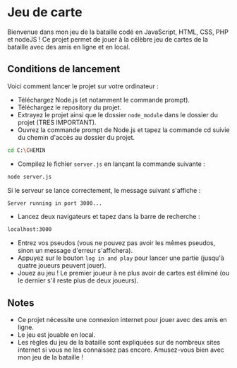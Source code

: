 # Jeu de carte
Bienvenue dans mon jeu de la bataille codé en JavaScript, HTML, CSS, PHP et nodeJS ! Ce projet permet de jouer à la célèbre jeu de cartes de la bataille avec des amis en ligne et en local.

## Conditions de lancement
Voici comment lancer le projet sur votre ordinateur :

- Téléchargez Node.js (et notamment le commande prompt).
- Téléchargez le repository du projet.
- Extrayez le projet ainsi que le dossier `node_module` dans le dossier du projet (TRES IMPORTANT).
- Ouvrez la commande prompt de Node.js et tapez la commande cd suivie du chemin d'accès au dossier du projet.
```bash
cd C:\CHEMIN
```
- Compilez le fichier `server.js` en lançant la commande suivante :
```bash
node server.js
```
Si le serveur se lance correctement, le message suivant s'affiche :
```bash
Server running in port 3000...
```
- Lancez deux navigateurs et tapez dans la barre de recherche :
```html
localhost:3000
```
- Entrez vos pseudos (vous ne pouvez pas avoir les mêmes pseudos, sinon un message d'erreur s'affichera).
- Appuyez sur le bouton ``log in and play`` pour lancer une partie (jusqu'à quatre joueurs peuvent jouer).
- Jouez au jeu ! Le premier joueur à ne plus avoir de cartes est éliminé (ou le dernier s'il reste plus de deux joueurs).

## Notes
- Ce projet nécessite une connexion internet pour jouer avec des amis en ligne.
- Le jeu est jouable en local.
- Les règles du jeu de la bataille sont expliquées sur de nombreux sites internet si vous ne les connaissez pas encore.
Amusez-vous bien avec mon jeu de la bataille !
